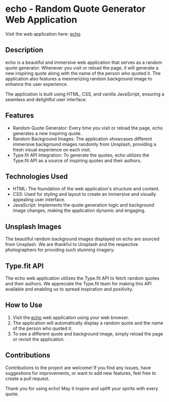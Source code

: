 # echo - Random Quote Generator Web Application

Visit the web application here: [echo](https://tookstanmay.github.io/echo/)

## Description

echo is a beautiful and immersive web application that serves as a random quote generator. Whenever you visit or reload the page, it will generate a new inspiring quote along with the name of the person who quoted it. The application also features a mesmerizing random background image to enhance the user experience.

The application is built using HTML, CSS, and vanilla JavaScript, ensuring a seamless and delightful user interface.

## Features

- Random Quote Generator: Every time you visit or reload the page, echo generates a new inspiring quote.
- Random Background Images: The application showcases different immersive background images randomly from Unsplash, providing a fresh visual experience on each visit.
- Type.fit API Integration: To generate the quotes, echo utilizes the Type.fit API as a source of inspiring quotes and their authors.

## Technologies Used

- HTML: The foundation of the web application's structure and content.
- CSS: Used for styling and layout to create an immersive and visually appealing user interface.
- JavaScript: Implements the quote generation logic and background image changes, making the application dynamic and engaging.

## Unsplash Images

The beautiful random background images displayed on echo are sourced from Unsplash. We are thankful to Unsplash and the respective photographers for providing such stunning imagery.

## Type.fit API

The echo web application utilizes the Type.fit API to fetch random quotes and their authors. We appreciate the Type.fit team for making this API available and enabling us to spread inspiration and positivity.

## How to Use

1. Visit the [echo](https://tookstanmay.github.io/echo/) web application using your web browser.
2. The application will automatically display a random quote and the name of the person who quoted it.
3. To see a different quote and background image, simply reload the page or revisit the application.

## Contributions

Contributions to the project are welcome! If you find any issues, have suggestions for improvements, or want to add new features, feel free to create a pull request.

Thank you for using echo! May it inspire and uplift your spirits with every quote.

